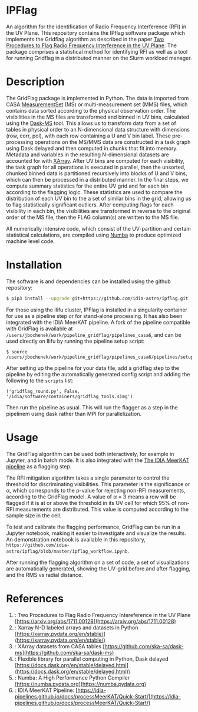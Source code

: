 # IPFlag
An algorithm for the identification of Radio Frequency Interference (RFI) in the UV Plane. This repository contains the IPflag software package which implements the Gridflag algorithm as described in the paper [Two Procedures to Flag Radio Frequency Interference in the UV Plane](https://arxiv.org/abs/1711.00128). The package comprises a statistical method for identifying RFI as well as a tool for running Gridflag in a distributed manner on the Slurm workload manager. 

# Description
The GridFlag package is implemented in Python. The data is imported from CASA [MeasurementSet](https://casadocs.readthedocs.io/en/latest/notebooks/casa-fundamentals.html#MeasurementSet-v2) (MS) or multi-measurement set (MMS) files, which contains data sorted according to the physical observation order. The visibilities in the MS files are transformed and binned in UV bins, calculated using the [Dask-MS](https://github.com/ska-sa/dask-ms) tool. This allows us to transform data from a set of tables in physical order to an N-dimensional data structure with dimensions (row, corr, pol), with each row containing a U and V bin label. These pre-processing operations on the MS/MMS data are constructed in a task graph using Dask delayed and then computed in chunks that fit into memory. Metadata and variables in the resulting N-dimensional datasets are accounted for with [XArray](https://xarray.pydata.org/en/stable/). After UV bins are computed for each visibility, the task graph for all operations is executed in parallel, then the unsorted, chunked binned data is partitioned recursively into blocks of U and V bins, which can then be processed in a distributed manner. In the final steps, we compute summary statistics for the entire UV grid and for each bin according to the flagging logic. These statistics are used to compare the distribution of each UV bin to the a set of similar bins in the grid, allowing us to flag statistically significant outliers. After computing flags for each visibility in each bin, the visibilities are transformed in reverse to the original order of the MS file, then the FLAG column(s) are written to the MS file.

All numerically intensive code, which consist of the UV-partition and certain statistical calculations, are compiled using [Numba](https://numba.pydata.org) to produce optimized machine level code. 


# Installation 
The software is and dependencies can be installed using the github repository:

```bash
$ pip3 install --upgrade git+https://github.com/idia-astro/ipflag.git
```

For those using the Ilifu cluster, IPFlag is installed in a singularity container for use as a pipeline step or for stand-alone processing. It has also been integrated with the IDIA MeerKAT pipeline. A fork of the pipeline compatible with GridFlag is available at `/users/jbochenek/work/pipeline_gridflag/pipelines_casa6`, and can be used directly on Ilifu by running the pipeline setup script: 

```
$ source /users/jbochenek/work/pipeline_gridflag/pipelines_casa6/pipelines/setup.sh
```

After setting up the pipeline for your data file, add a gridflag step to the pipeline by editing the automatically generated config script and adding the following to the `scripts` list:

```
('gridflag_round.py', False, '/idia/software/containers/gridflag_tools.simg')
```

Then run the pipeline as usual. This will run the flagger as a step in the pipelinem using dask rather than MPI for parallelization.


# Usage
The GridFlag algorithm can be used both interactively, for example in Jupyter, and in batch mode. It is also integrated with the [The IDIA MeerKAT pipeline](https://idia-pipelines.github.io/docs/processMeerKAT/Quick-Start/) as a flagging step. 

The RFI mitigation algorithm takes a single parameter to control the threshold for discriminating visibilities. This parameter is the significance or α, which corresponds to the p-value for rejecting non-RFI measurements, according to the GridFlag model. A value of α = 3 means a row will be flagged if it is at or above the threshold in its UV cell for which 95% of non-RFI measurements are distributed. This value is computed according to the sample size in the cell.  

To test and calibrate the flagging performance, GridFlag can be run in a Jupyter notebook, making it easier to investigate and visualize the results. An demonstration notebook is available in this repository, `https://github.com/idia-astro/ipflag/blob/master/ipflag_workflow.ipynb`.

After running the flagging algorithm on a set of code, a set of visualizations are automatically generated, showing the UV-grid before and after flagging, and the RMS vs radial distance.



# References 

1. : Two Procedures to Flag Radio Frequency Intereference in the UV Plane 
[https://arxiv.org/abs/1711.00128](https://arxiv.org/abs/1711.00128)
2. : Xarray N-D labeled arrays and datasets in Python [https://xarray.pydata.org/en/stable/](https://xarray.pydata.org/en/stable/)
3. : XArray datasets from CASA tables [https://github.com/ska-sa/dask-ms](https://github.com/ska-sa/dask-ms)
4. : Flexible library for parallel computing in Python, Dask delayed [https://docs.dask.org/en/stable/delayed.html](https://docs.dask.org/en/stable/delayed.html)\
5. : Numba: A High Performance Python Compiler [https://numba.pydata.org](https://numba.pydata.org)
6. : IDIA MeerKAT Pipeline: [https://idia-pipelines.github.io/docs/processMeerKAT/Quick-Start/](https://idia-pipelines.github.io/docs/processMeerKAT/Quick-Start/)
